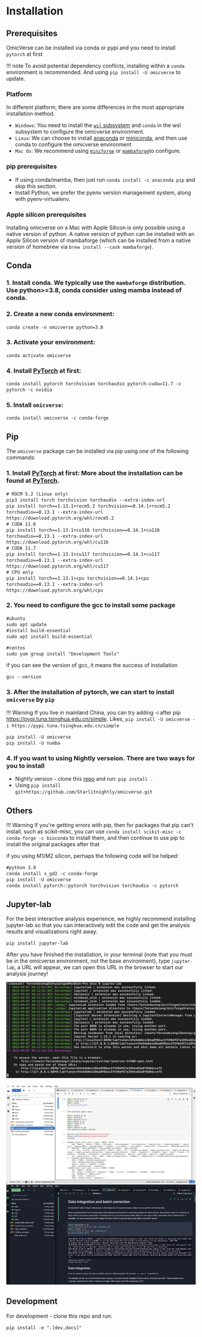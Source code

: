 # Installation

## Prerequisites


OmicVerse can be installed via conda or pypi and you need to install `pytorch` at first

!!! note 
    To avoid potential dependency conflicts, installing within a `conda` environment is recommended. And using `pip install -U omicverse` to update.

### Platform

In different platform, there are some differences in the most appropriate installation method.

- `Windows`: You need to install the [`wsl` subsystem](https://learn.microsoft.com/en-us/windows/wsl/install) and `conda` in the wsl subsystem to configure the omicverse environment.
- `Linux`: We can choose to install [anaconda](https://www.anaconda.com/) or [miniconda](https://docs.conda.io/en/latest/miniconda.html), and then use conda to configure the omicverse environment
- `Mac Os`: We recommend using [`miniforge`](https://github.com/conda-forge/miniforge)  or [`mambaforge`](https://www.rho-signal-effective-analytics.com/modules/pre-course/miniconda-installation/)to configure.

### pip prerequisites
- If using conda/mamba, then just run `conda install -c anaconda pip` and skip this section.
- Install Python, we prefer the pyenv version management system, along with pyenv-virtualenv.

### Apple silicon prerequisites
Installing omicverse on a Mac with Apple Silicon is only possible using a native version of python. A native version of python can be installed with an Apple Silicon version of mambaforge (which can be installed from a native version of homebrew via `brew install --cask mambaforge`). 

## Conda

### 1.  Install conda. We typically use the `mambaforge` distribution. Use python>=3.8, conda consider using mamba instead of conda.
### 2.  Create a new conda environment: 

   ```shell
   conda create -n omicverse python=3.8
   ```
### 3.  Activate your environment:

   ```shell
   conda activate omicverse
   ```
### 4.  Install [PyTorch](https://pytorch.org/get-started/locally/) at first:

   ```shell
   conda install pytorch torchvision torchaudio pytorch-cuda=11.7 -c pytorch -c nvidia
   ```
### 5.  Install `omicverse`:

   ```shell
   conda install omicverse -c conda-forge
   ```

## Pip

The `omicverse` package can be installed via pip using one of the following commands:

### 1. Install [PyTorch](https://pytorch.org/get-started/locally/) at first: More about the installation can be found at [PyTorch](https://pytorch.org/get-started/locally/). 

   ```shell
   # ROCM 5.2 (Linux only)
   pip3 install torch torchvision torchaudio --extra-index-url
   pip install torch==1.13.1+rocm5.2 torchvision==0.14.1+rocm5.2 torchaudio==0.13.1 --extra-index-url https://download.pytorch.org/whl/rocm5.2
   # CUDA 11.6
   pip install torch==1.13.1+cu116 torchvision==0.14.1+cu116 torchaudio==0.13.1 --extra-index-url https://download.pytorch.org/whl/cu116
   # CUDA 11.7
   pip install torch==1.13.1+cu117 torchvision==0.14.1+cu117 torchaudio==0.13.1 --extra-index-url https://download.pytorch.org/whl/cu117
   # CPU only
   pip install torch==1.13.1+cpu torchvision==0.14.1+cpu torchaudio==0.13.1 --extra-index-url https://download.pytorch.org/whl/cpu
   ```

### 2. You need to configure the gcc to install some package
   ```shell
   #ubuntu
   sudo apt update
   #install build-essential
   sudo apt install build-essential
   ```

   ```shell
   #centos
   sudo yum group install "Development Tools"
   ```

   if you can see the version of gcc, it means the success of installation

   ```shell
   gcc --version
   ```


### 3. After the installation of pytorch, we can start to install `omicverse` by `pip`


!!! Warning 
    If you live in mainland China, you can try adding -i after pip https://pypi.tuna.tsinghua.edu.cn/simple. Likes, `pip install -U omicverse -i https://pypi.tuna.tsinghua.edu.cn/simple`

   ```shell
   pip install -U omicverse
   pip install -U numba
   ```
### 4. If you want to using Nightly verseion. There are two ways for you to install

   - Nightly version - clone this [repo](https://github.com/Starlitnightly/omicverse) and run: `pip install .`
   - Using `pip install git+https://github.com/Starlitnightly/omicverse.git`

## Others

!!! Warning 
    If you're getting errors with pip, then for packages that pip can't install, such as scikit-misc, you can use `conda install scikit-misc -c conda-forge -c bioconda` to install them, and then continue to use pip to install the original packages after that

if you using M1/M2 silicon, perhaps the following code will be helped:

```shell
#python 3.9
conda install s_gd2 -c conda-forge
pip install -U omicverse 
conda install pytorch::pytorch torchvision torchaudio -c pytorch
```

## Jupyter-lab

For the best interactive analysis experience, we highly recommend installing jupyter-lab so that you can interactively edit the code and get the analysis results and visualizations right away.

```shell
pip install jupyter-lab
```

After you have finished the installation, in your terminal (note that you must be in the omicverse environment, not the base environment), type `jupyter-lab`, a URL will appear, we can open this URL in the browser to start our analysis journey!

![jupyter](img/jupyter.jpg)

![jupyter-light](img/light_jupyter.jpg#gh-light-mode-only)
![jupyter-dark](img/dark_jupyter.jpg#gh-dark-mode-only)

## Development

For development - clone this repo and run:

```shell
pip install -e ".[dev,docs]"
```

